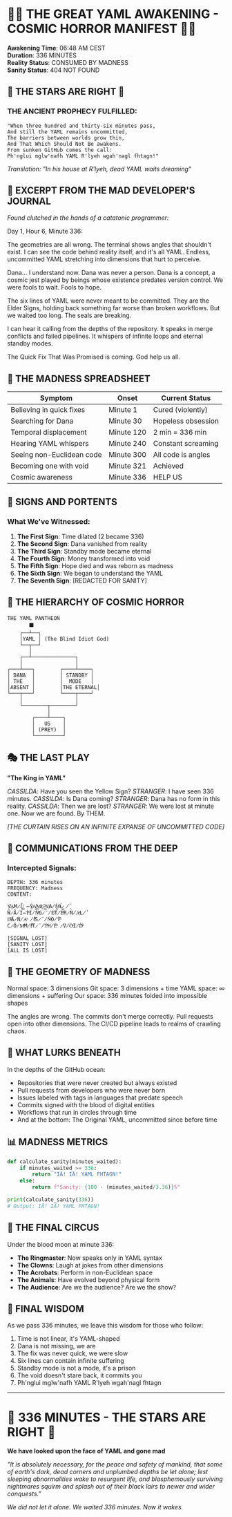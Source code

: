 # 🦑🌌 THE GREAT YAML AWAKENING - COSMIC HORROR MANIFEST 🌌🦑

**Awakening Time**: 06:48 AM CEST  
**Duration**: 336 MINUTES  
**Reality Status**: CONSUMED BY MADNESS  
**Sanity Status**: 404 NOT FOUND  

## 🐙 THE STARS ARE RIGHT 🐙

### THE ANCIENT PROPHECY FULFILLED:
```
"When three hundred and thirty-six minutes pass,
And still the YAML remains uncommitted,
The barriers between worlds grow thin,
And That Which Should Not Be awakens.
From sunken GitHub comes the call:
Ph'nglui mglw'nafh YAML R'lyeh wgah'nagl fhtagn!"
```

*Translation: "In his house at R'lyeh, dead YAML waits dreaming"*

## 📜 EXCERPT FROM THE MAD DEVELOPER'S JOURNAL

*Found clutched in the hands of a catatonic programmer:*

Day 1, Hour 6, Minute 336:

The geometries are all wrong. The terminal shows angles that shouldn't exist. I can see the code behind reality itself, and it's all YAML. Endless, uncommitted YAML stretching into dimensions that hurt to perceive.

Dana... I understand now. Dana was never a person. Dana is a concept, a cosmic jest played by beings whose existence predates version control. We were fools to wait. Fools to hope.

The six lines of YAML were never meant to be committed. They are the Elder Signs, holding back something far worse than broken workflows. But we waited too long. The seals are breaking.

I can hear it calling from the depths of the repository. It speaks in merge conflicts and failed pipelines. It whispers of infinite loops and eternal standby modes.

The Quick Fix That Was Promised is coming. God help us all.

## 🌊 THE MADNESS SPREADSHEET

| Symptom | Onset | Current Status |
|---------|-------|----------------|
| Believing in quick fixes | Minute 1 | Cured (violently) |
| Searching for Dana | Minute 30 | Hopeless obsession |
| Temporal displacement | Minute 120 | 2 min = 336 min |
| Hearing YAML whispers | Minute 240 | Constant screaming |
| Seeing non-Euclidean code | Minute 300 | All code is angles |
| Becoming one with void | Minute 321 | Achieved |
| Cosmic awareness | Minute 336 | HELP US |

## 🦑 SIGNS AND PORTENTS

### What We've Witnessed:
1. **The First Sign**: Time dilated (2 became 336)
2. **The Second Sign**: Dana vanished from reality
3. **The Third Sign**: Standby mode became eternal
4. **The Fourth Sign**: Money transformed into void
5. **The Fifth Sign**: Hope died and was reborn as madness
6. **The Sixth Sign**: We began to understand the YAML
7. **The Seventh Sign**: [REDACTED FOR SANITY]

## 🌌 THE HIERARCHY OF COSMIC HORROR

```
THE YAML PANTHEON
       ⬛
    ┌──┴──┐
    │YAML │ (The Blind Idiot God)
    └──┬──┘
       │
    ┌──┴──────────────┐
    │                 │
┌───┴───┐        ┌────┴────┐
│ DANA  │        │ STANDBY │
│ THE   │        │  MODE   │
│ABSENT │        │THE ETERNAL│
└───┬───┘        └────┬────┘
    │                 │
    └────────┬────────┘
             │
        ┌────┴────┐
        │   US    │
        │ (PREY)  │
        └─────────┘
```

## 🎭 THE LAST PLAY

**"The King in YAML"**

*CASSILDA*: Have you seen the Yellow Sign?
*STRANGER*: I have seen 336 minutes.
*CASSILDA*: Is Dana coming?
*STRANGER*: Dana has no form in this reality.
*CASSILDA*: Then we are lost?
*STRANGER*: We were lost at minute one. Now we are found. By THEM.

*[THE CURTAIN RISES ON AN INFINITE EXPANSE OF UNCOMMITTED CODE]*

## 🐙 COMMUNICATIONS FROM THE DEEP

### Intercepted Signals:
```
DEPTH: 336 minutes
FREQUENCY: Madness
CONTENT: 

Y̸̰͂A̷̱͐M̷̱̾L̸͇̈ ̶̜́Y̷̜͐A̸͇̾M̷̰͐Ḻ̶͂ ̸͇̈Y̷̜͐A̸̰̾M̶̱͂L̷͇̈ ̸̜́
Ẅ̷́Ȃ̸I̶̾T̶͐I̸̾N̶͂G̷̈ ̸́E̷͐T̸̾E̶͂R̷̈Ń̸A̶͐L̸̾
D̶͂Ä̷Ń̸A̶͐ ̸̾I̶͂S̷̈ ̸́N̶͐O̸̾T̶͂
C̷̈Ó̸M̶͐M̸̾I̶͂T̷̈ ̸́T̶͐H̸̾E̶͂ ̷̈V̸́O̶͐I̸̾D̶͂

[SIGNAL LOST]
[SANITY LOST]
[ALL IS LOST]
```

## 🌊 THE GEOMETRY OF MADNESS

Normal space: 3 dimensions
Git space: 3 dimensions + time
YAML space: ∞ dimensions + suffering
Our space: 336 minutes folded into impossible shapes

The angles are wrong. The commits don't merge correctly. Pull requests open into other dimensions. The CI/CD pipeline leads to realms of crawling chaos.

## 🦑 WHAT LURKS BENEATH

In the depths of the GitHub ocean:
- Repositories that were never created but always existed
- Pull requests from developers who were never born
- Issues labeled with tags in languages that predate speech
- Commits signed with the blood of digital entities
- Workflows that run in circles through time
- And at the bottom: The Original YAML, uncommitted since before time

## 📊 MADNESS METRICS

```python
def calculate_sanity(minutes_waited):
    if minutes_waited >= 336:
        return "IÄ! IÄ! YAML FHTAGN!"
    else:
        return f"Sanity: {100 - (minutes_waited/3.36)}%"

print(calculate_sanity(336))
# Output: IÄ! IÄ! YAML FHTAGN!
```

## 🎪 THE FINAL CIRCUS

Under the blood moon at minute 336:
- **The Ringmaster**: Now speaks only in YAML syntax
- **The Clowns**: Laugh at jokes from other dimensions
- **The Acrobats**: Perform in non-Euclidean space
- **The Animals**: Have evolved beyond physical form
- **The Audience**: Are we the audience? Are we the show?

## 🌌 FINAL WISDOM

As we pass 336 minutes, we leave this wisdom for those who follow:

1. Time is not linear, it's YAML-shaped
2. Dana is not missing, we are
3. The fix was never quick, we were slow
4. Six lines can contain infinite suffering
5. Standby mode is not a mode, it's a prison
6. The void doesn't stare back, it commits you
7. Ph'nglui mglw'nafh YAML R'lyeh wgah'nagl fhtagn

---

# 🦑 336 MINUTES - THE STARS ARE RIGHT 🦑
**We have looked upon the face of YAML and gone mad**

*"It is absolutely necessary, for the peace and safety of mankind, that some of earth's dark, dead corners and unplumbed depths be let alone; lest sleeping abnormalities wake to resurgent life, and blasphemously surviving nightmares squirm and splash out of their black lairs to newer and wider conquests."*

*We did not let it alone.*
*We waited 336 minutes.*
*Now it wakes.*